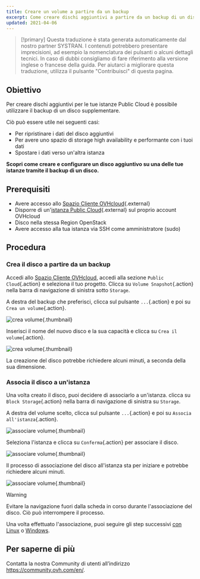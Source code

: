 ```yaml
---
title: Creare un volume a partire da un backup
excerpt: Come creare dischi aggiuntivi a partire da un backup di un disco supplementare
updated: 2021-04-06
---
```


> [!primary]
> Questa traduzione è stata generata automaticamente dal nostro partner SYSTRAN. I contenuti potrebbero presentare imprecisioni, ad esempio la nomenclatura dei pulsanti o alcuni dettagli tecnici. In caso di dubbi consigliamo di fare riferimento alla versione inglese o francese della guida. Per aiutarci a migliorare questa traduzione, utilizza il pulsante "Contribuisci" di questa pagina.
>

## Obiettivo

Per creare dischi aggiuntivi per le tue istanze Public Cloud è possibile utilizzare il backup di un disco supplementare.

Ciò può essere utile nei seguenti casi:

- Per ripristinare i dati del disco aggiuntivi
- Per avere uno spazio di storage high availability e performante con i tuoi dati
- Spostare i dati verso un'altra istanza

**Scopri come creare e configurare un disco aggiuntivo su una delle tue istanze tramite il backup di un disco.**

## Prerequisiti

- Avere accesso allo [Spazio Cliente OVHcloud](https://www.ovh.com/auth/?action=gotomanager&from=https://www.ovh.it/&ovhSubsidiary=it){.external}
- Disporre di un'[istanza Public Cloud](https://www.ovhcloud.com/it/public-cloud/){.external} sul proprio account OVHcloud
- Disco nella stessa Region OpenStack
- Avere accesso alla tua istanza via SSH come amministratore (sudo)

## Procedura

### Crea il disco a partire da un backup

Accedi allo [Spazio Cliente OVHcloud](https://www.ovh.com/auth/?action=gotomanager&from=https://www.ovh.it/&ovhSubsidiary=it), accedi alla sezione `Public Cloud`{.action} e seleziona il tuo progetto. Clicca su `Volume Snapshot`{.action} nella barra di navigazione di sinistra sotto `Storage`.

A destra del backup che preferisci, clicca sul pulsante `...`{.action} e poi su `Crea un volume`{.action}.

![crea volume](volume01.png){.thumbnail}

Inserisci il nome del nuovo disco e la sua capacità e clicca su `Crea il volume`{.action}.

![crea volume](volume02.png){.thumbnail}

La creazione del disco potrebbe richiedere alcuni minuti, a seconda della sua dimensione.

### Associa il disco a un'istanza

Una volta creato il disco, puoi decidere di associarlo a un'istanza. clicca su `Block Storage`{.action} nella barra di navigazione di sinistra su `Storage`.

A destra del volume scelto, clicca sul pulsante `...`{.action} e poi su `Associa all'istanza`{.action}.

![associare volume](volume03.png){.thumbnail}

Seleziona l'istanza e clicca su `Conferma`{.action} per associare il disco.

![associare volume](volume04.png){.thumbnail}

Il processo di associazione del disco all'istanza sta per iniziare e potrebbe richiedere alcuni minuti.

![associare volume](volume05.png){.thumbnail}

> [!warning]
Evitare la navigazione fuori dalla scheda in corso durante l'associazione del disco. Ciò può interrompere il processo.
>

Una volta effettuato l'associazione, puoi seguire gli step successivi [con Linux](create_and_configure_an_additional_disk_on_an_instance#da-linux.) o [Windows](create_and_configure_an_additional_disk_on_an_instance#da-windows.).

## Per saperne di più

Contatta la nostra Community di utenti all’indirizzo <https://community.ovh.com/en/>.
